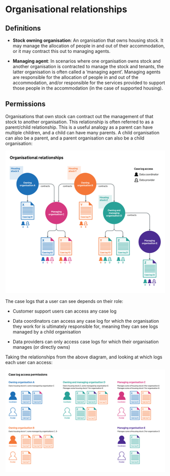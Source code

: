 # Organisational relationships

## Definitions

- **Stock owning organisation**: An organisation that owns housing stock. It may manage the allocation of people in and out of their accommodation, or it may contract this out to managing agents.

- **Managing agent**: In scenarios where one organisation owns stock and another organisation is contracted to manage the stock and tenants, the latter organisation is often called a ‘managing agent’. Managing agents are responsible for the allocation of people in and out of the accommodation, and/or responsible for the services provided to support those people in the accommodation (in the case of supported housing).

## Permissions

Organisations that own stock can contract out the management of that stock to another organisation. This relationship is often referred to as a parent/child relationship. This is a useful analogy as a parent can have multiple children, and a child can have many parents. A child organisation can also be a parent, and a parent organisation can also be a child organisation:

![Organisational relationships](images/organisational_relationships.png)

The case logs that a user can see depends on their role:

- Customer support users can access any case log

- Data coordinators can access any case log for which the organisation they work for is ultimately responsible for, meaning they can see logs managed by a child organisation

- Data providers can only access case logs for which their organisation manages (or directly owns)

Taking the relationships from the above diagram, and looking at which logs each user can access:

![User log access permissions](images/user_log_permissions.png)

